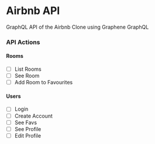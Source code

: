 # Airbnb API

GraphQL API of the Airbnb Clone using Graphene GraphQL

### API Actions

#### Rooms

- [ ] List Rooms
- [ ] See Room
- [ ] Add Room to Favourites

#### Users

- [ ] Login
- [ ] Create Account
- [ ] See Favs
- [ ] See Profile
- [ ] Edit Profile
